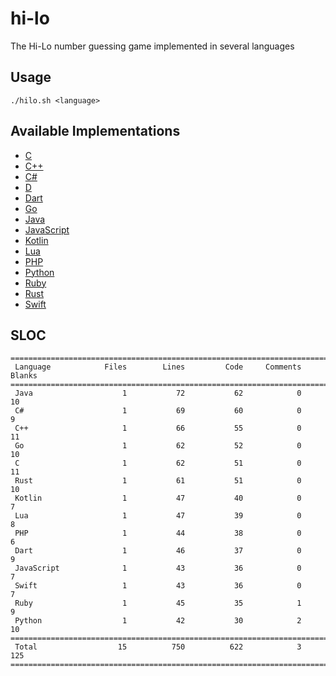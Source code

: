 # hi-lo

The Hi-Lo number guessing game implemented in several languages

## Usage

```
./hilo.sh <language>
```

## Available Implementations

- [C](https://github.com/Maxgy/hi-lo/blob/main/c/hilo.c)
- [C\+\+](https://github.com/Maxgy/hi-lo/blob/main/cxx/hilo.cxx)
- [C#](https://github.com/Maxgy/hi-lo/blob/main/c-sharp/Program.cs)
- [D](https://github.com/Maxgy/hi-lo/blob/main/d/hilo.d)
- [Dart](https://github.com/Maxgy/hi-lo/blob/main/dart/hilo.dart)
- [Go](https://github.com/Maxgy/hi-lo/blob/main/go/hilo.go)
- [Java](https://github.com/Maxgy/hi-lo/blob/main/java/hilo.java)
- [JavaScript](https://github.com/Maxgy/hi-lo/blob/main/js/hilo.js)
- [Kotlin](https://github.com/Maxgy/hi-lo/blob/main/js/Hilo.kt)
- [Lua](https://github.com/Maxgy/hi-lo/blob/main/lua/hilo.lua)
- [PHP](https://github.com/Maxgy/hi-lo/blob/main/php/hilo.php)
- [Python](https://github.com/Maxgy/hi-lo/blob/main/python/hilo.py)
- [Ruby](https://github.com/Maxgy/hi-lo/blob/main/ruby/hilo.rb)
- [Rust](https://github.com/Maxgy/hi-lo/blob/main/rust/src/main.rs)
- [Swift](https://github.com/Maxgy/hi-lo/blob/main/swift/hilo.swift)

## SLOC

```
===============================================================================
 Language            Files        Lines         Code     Comments       Blanks
===============================================================================
 Java                    1           72           62            0           10
 C#                      1           69           60            0            9
 C++                     1           66           55            0           11
 Go                      1           62           52            0           10
 C                       1           62           51            0           11
 Rust                    1           61           51            0           10
 Kotlin                  1           47           40            0            7
 Lua                     1           47           39            0            8
 PHP                     1           44           38            0            6
 Dart                    1           46           37            0            9
 JavaScript              1           43           36            0            7
 Swift                   1           43           36            0            7
 Ruby                    1           45           35            1            9
 Python                  1           42           30            2           10
===============================================================================
 Total                  15          750          622            3          125
===============================================================================
```
